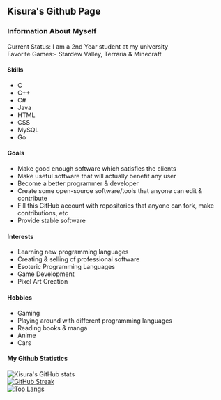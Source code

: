 <h2>Kisura's Github Page</h2> 

### Information About Myself 
<p>
     Current Status: I am a 2nd Year student at my university <br>
     Favorite Games:- Stardew Valley, Terraria & Minecraft
</p>

#### Skills
- C
- C++
- C#
- Java
- HTML
- CSS
- MySQL
- Go

#### Goals
- Make good enough software which satisfies the clients
- Make useful software that will actually benefit any user
- Become a better programmer & developer
- Create some open-source software/tools that anyone can edit & contribute
- Fill this GitHub account with repositories that anyone can fork, make contributions, etc
- Provide stable software 

#### Interests
- Learning new programming languages
- Creating & selling of professional software
- Esoteric Programming Languages
- Game Development
- Pixel Art Creation

#### Hobbies
- Gaming
- Playing around with different programming languages
- Reading books & manga
- Anime 
- Cars

####  My Github Statistics 
![Kisura's GitHub stats](https://github-readme-stats.vercel.app/api?username=KisuraWSP&show_icons=true)<br>
[![GitHub Streak](https://github-readme-streak-stats.herokuapp.com?user=KisuraWSP)](https://git.io/streak-stats)<br>
[![Top Langs](https://github-readme-stats.vercel.app/api/top-langs/?username=KisuraWSP&langs_count=8)](https://github.com/anuraghazra/github-readme-stats)<br>
<!--
**KisuraWSP/KisuraWSP** is a ✨ _special_ ✨ repository because its `README.md` (this file) appears on your GitHub profile.

Here are some ideas to get you started:

- 🔭 I’m currently working ...
- 🌱 I’m currently learning ...
- 👯 I’m looking to collaborate on ...
- 🤔 I’m looking for help with ...
- 💬 Ask me about ...
- 📫 How to reach me: ...
- 😄 Pronouns: ...
- ⚡ Fun fact: ...
-->
